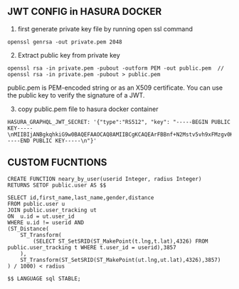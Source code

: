 ## JWT CONFIG in HASURA DOCKER

1. first generate private key file by running open ssl command

```
openssl genrsa -out private.pem 2048
```

2. Extract public key from private key

```
openssl rsa -in private.pem -pubout -outform PEM -out public.pem  // openssl rsa -in private.pem -pubout > public.pem
```

public.pem is PEM-encoded string or as an X509 certificate. You can use the public key to verify the signature of a JWT.

3. copy public.pem file to hasura docker container

```
HASURA_GRAPHQL_JWT_SECRET: '{"type":"RS512", "key": "-----BEGIN PUBLIC KEY-----\nMIIBIjANBgkqhkiG9w0BAQEFAAOCAQ8AMIIBCgKCAQEArFBBnf+N2Mstv5vh9xFMzgv0KxcUl1+ik/dQZLMqAF2DdELdElJTtonr8Ur81i+zvC3H3Z5YyEYIGwyN18q58GYtegMTinX+pQN1Ld7CgAa5aTf5w802lYQkXH9ZCqwGqWJqAZTT+SInV29jcOhncFddxPg76i/yhX3eMKtZcxV/Qr+MRPgfM4StRXjGBOxVezmLc7m5basDR+yPQVf3/9zXlY5t7VR3vxPnnTYGnqaBb7IdbNwKtS/FQqLzK1u7B8qDXin9A58Ssue5o5Z5UfyTRUEAnuGL5SvavkZENeg/V047muKLLiIEZCpPe8jVTMEjbe+R6/LJg3BrdmR5BQIDAQAB\n-----END PUBLIC KEY-----\n"}'
```

## CUSTOM FUCNTIONS

```
CREATE FUNCTION neary_by_user(userid Integer, radius Integer)
RETURNS SETOF public.user AS $$

SELECT id,first_name,last_name,gender,distance
FROM public.user u
JOIN public.user_tracking ut
ON  u.id = ut.user_id
WHERE u.id != userid AND
(ST_Distance(
	ST_Transform(
		(SELECT ST_SetSRID(ST_MakePoint(t.lng,t.lat),4326) FROM public.user_tracking t WHERE t.user_id = userid),3857
	),
	ST_Transform(ST_SetSRID(ST_MakePoint(ut.lng,ut.lat),4326),3857)
) / 1000) < radius

$$ LANGUAGE sql STABLE;

```
